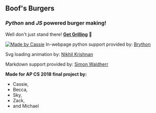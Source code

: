 Boof's Burgers
---
### _Python_ and _JS_ powered burger making!
Well don't just stand there!
__[Get Grilling](https://burgermaker.github.io/maker/test.html)__ 🍔

[![Made by Cassie](https://raw.githubusercontent.com/burgermaker/burgermaker.github.io/master/boofs%20burgers.jpg)](https://burgermaker.github.io/maker/test.html)
In-webpage python support provided by:
[Brython](https://brython.info/)

Svg loading animation by:
[Nikhil Krishnan](https://codepen.io/nikhil8krishnan/pen/rVoXJa/)

Markdown support provided by:
[Simon Waldherr](https://github.com/SimonWaldherr/micromarkdown.js/)

__Made for AP CS 2018 final project by:__
* Cassie,
* Becca,
* Sky,
* Zack,
* and Michael
